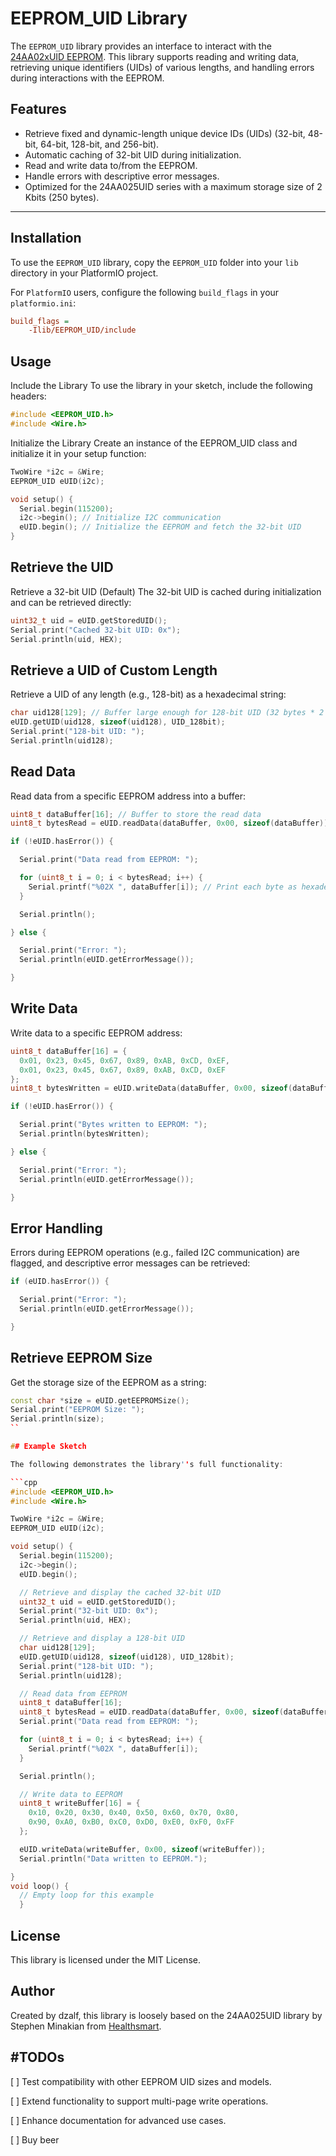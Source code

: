 # EEPROM_UID Library

The `EEPROM_UID` library provides an interface to interact with the [24AA02xUID EEPROM](https://ww1.microchip.com/downloads/aemDocuments/documents/OTH/ProductDocuments/DataSheets/20005202A.pdf). This library supports reading and writing data, retrieving unique identifiers (UIDs) of various lengths, and handling errors during interactions with the EEPROM.

## Features

- Retrieve fixed and dynamic-length unique device IDs (UIDs) (32-bit, 48-bit, 64-bit, 128-bit, and 256-bit).
- Automatic caching of 32-bit UID during initialization.
- Read and write data to/from the EEPROM.
- Handle errors with descriptive error messages.
- Optimized for the 24AA025UID series with a maximum storage size of 2 Kbits (250 bytes).

---

## Installation

To use the `EEPROM_UID` library, copy the `EEPROM_UID` folder into your `lib` directory in your PlatformIO project.

For `PlatformIO` users, configure the following `build_flags` in your `platformio.ini`:

```ini
build_flags =
    -Ilib/EEPROM_UID/include
```

## Usage

Include the Library
To use the library in your sketch, include the following headers:

```cpp
#include <EEPROM_UID.h>
#include <Wire.h>
```

Initialize the Library
Create an instance of the EEPROM_UID class and initialize it in your setup function:

```cpp
TwoWire *i2c = &Wire;
EEPROM_UID eUID(i2c);

void setup() {
  Serial.begin(115200);
  i2c->begin(); // Initialize I2C communication
  eUID.begin(); // Initialize the EEPROM and fetch the 32-bit UID
}
```

## Retrieve the UID

Retrieve a 32-bit UID (Default)
The 32-bit UID is cached during initialization and can be retrieved directly:

```cpp
uint32_t uid = eUID.getStoredUID();
Serial.print("Cached 32-bit UID: 0x");
Serial.println(uid, HEX);
```

## Retrieve a UID of Custom Length

Retrieve a UID of any length (e.g., 128-bit) as a hexadecimal string:

```cpp
char uid128[129]; // Buffer large enough for 128-bit UID (32 bytes * 2 characters + null terminator)
eUID.getUID(uid128, sizeof(uid128), UID_128bit);
Serial.print("128-bit UID: ");
Serial.println(uid128);
```

## Read Data

Read data from a specific EEPROM address into a buffer:

```cpp
uint8_t dataBuffer[16]; // Buffer to store the read data
uint8_t bytesRead = eUID.readData(dataBuffer, 0x00, sizeof(dataBuffer));

if (!eUID.hasError()) {

  Serial.print("Data read from EEPROM: ");

  for (uint8_t i = 0; i < bytesRead; i++) {
    Serial.printf("%02X ", dataBuffer[i]); // Print each byte as hexadecimal
  }

  Serial.println();

} else {

  Serial.print("Error: ");
  Serial.println(eUID.getErrorMessage());

}
```

## Write Data

Write data to a specific EEPROM address:

```cpp
uint8_t dataBuffer[16] = {
  0x01, 0x23, 0x45, 0x67, 0x89, 0xAB, 0xCD, 0xEF,
  0x01, 0x23, 0x45, 0x67, 0x89, 0xAB, 0xCD, 0xEF
};
uint8_t bytesWritten = eUID.writeData(dataBuffer, 0x00, sizeof(dataBuffer));

if (!eUID.hasError()) {

  Serial.print("Bytes written to EEPROM: ");
  Serial.println(bytesWritten);

} else {

  Serial.print("Error: ");
  Serial.println(eUID.getErrorMessage());

}
```

## Error Handling

Errors during EEPROM operations (e.g., failed I2C communication) are flagged, and descriptive error messages can be retrieved:

```cpp
if (eUID.hasError()) {

  Serial.print("Error: ");
  Serial.println(eUID.getErrorMessage());

}
```

## Retrieve EEPROM Size

Get the storage size of the EEPROM as a string:

```cpp
const char *size = eUID.getEEPROMSize();
Serial.print("EEPROM Size: ");
Serial.println(size);
``

## Example Sketch

The following demonstrates the library''s full functionality:

```cpp
#include <EEPROM_UID.h>
#include <Wire.h>

TwoWire *i2c = &Wire;
EEPROM_UID eUID(i2c);

void setup() {
  Serial.begin(115200);
  i2c->begin();
  eUID.begin();

  // Retrieve and display the cached 32-bit UID
  uint32_t uid = eUID.getStoredUID();
  Serial.print("32-bit UID: 0x");
  Serial.println(uid, HEX);

  // Retrieve and display a 128-bit UID
  char uid128[129];
  eUID.getUID(uid128, sizeof(uid128), UID_128bit);
  Serial.print("128-bit UID: ");
  Serial.println(uid128);

  // Read data from EEPROM
  uint8_t dataBuffer[16];
  uint8_t bytesRead = eUID.readData(dataBuffer, 0x00, sizeof(dataBuffer));
  Serial.print("Data read from EEPROM: ");

  for (uint8_t i = 0; i < bytesRead; i++) {
    Serial.printf("%02X ", dataBuffer[i]);
  }

  Serial.println();

  // Write data to EEPROM
  uint8_t writeBuffer[16] = {
    0x10, 0x20, 0x30, 0x40, 0x50, 0x60, 0x70, 0x80,
    0x90, 0xA0, 0xB0, 0xC0, 0xD0, 0xE0, 0xF0, 0xFF
  };

  eUID.writeData(writeBuffer, 0x00, sizeof(writeBuffer));
  Serial.println("Data written to EEPROM.");

}
void loop() {
  // Empty loop for this example
  }
```

## License

This library is licensed under the MIT License.

## Author

Created by dzalf, this library is loosely based on the 24AA025UID library by Stephen Minakian from [Healthsmart](https://github.com/Healthsmart/24AA025UID_library).

## #TODOs

[ ] Test compatibility with other EEPROM UID sizes and models.

[ ] Extend functionality to support multi-page write operations.

[ ] Enhance documentation for advanced use cases.

[ ] Buy beer
